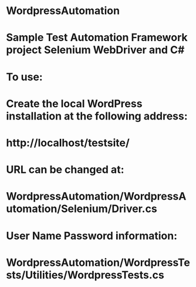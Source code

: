 # WordpressAutomation
# Sample Test Automation Framework project  Selenium WebDriver and C#

# To use:
# Create the local WordPress installation at the following address:
# http://localhost/testsite/
# URL can be changed at:
# WordpressAutomation/WordpressAutomation/Selenium/Driver.cs
# User Name Password information:
# WordpressAutomation/WordpressTests/Utilities/WordpressTests.cs
